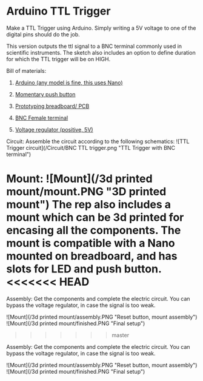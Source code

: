 # Arduino TTL Trigger

Make a TTL Trigger using Arduino. Simply writing a 5V voltage to one of the digital pins should do the job. 

This version outputs the ttl signal to a BNC terminal commonly used in scientific instruments. The sketch also includes an option to define duration for which the TTL trigger will be on HIGH.

Bill of materials:

1. [Arduino (any model is fine, this uses Nano)](http://www.amazon.com/SainSmart-Nano-v3-0-Compatible-Arduino/dp/B00761NDHI/ref=sr_1_2?s=electronics&ie=UTF8&qid=1442873593&sr=1-2&keywords=arduino+nano)

2. [Momentary push button](http://www.amazon.com/Panel-Momentary-Tactile-Button-Switch/dp/B005YX046I/ref=sr_1_11?ie=UTF8&qid=1442873639&sr=8-11&keywords=momentary+push+button)

3. [Prototyping breadboard/ PCB](http://www.amazon.com/Solderless-BreadBoard-tie-points-power-rails/dp/B005GYAIES/ref=sr_1_1?s=electronics&ie=UTF8&qid=1442873628&sr=1-1&keywords=solderless+board)

4. [BNC Female terminal](http://www.mouser.com/ProductDetail/Gravitech/BNC-M-TERM/?qs=sGAEpiMZZMvtrnhC60i%252bOjexXRV6VXQ2dg6z78%252bRw6I%3d)

5. [Voltage regulator (positive, 5V)](http://www.amazon.com/Addicore-Positive-Regulator-L7805CV-Antistatic/dp/B00H7KTRO6/ref=sr_1_3?ie=UTF8&qid=1442873567&sr=8-3&keywords=voltage+regulator)

Circuit:
Assemble the circuit according to the following schematics:
![TTL Trigger circuit](/Circuit/BNC TTL trigger.png "TTL Trigger with BNC terminal")

Mount:
![Mount](/3d printed mount/mount.PNG "3D printed mount")
The rep also includes a mount which can be 3d printed for encasing all the components. The mount is compatible with a Nano mounted on breadboard, and has slots for LED and push button. 
<<<<<<< HEAD
=======

Assembly: 
Get the components and complete the electric circuit. You can bypass the voltage regulator, in case the signal is too weak.

![Mount](/3d printed mount/assembly.PNG "Reset button, mount assembly")
![Mount](/3d printed mount/finished.PNG "Final setup")
>>>>>>> master

Assembly: 
Get the components and complete the electric circuit. You can bypass the voltage regulator, in case the signal is too weak.

![Mount](/3d printed mount/assembly.PNG "Reset button, mount assembly")
![Mount](/3d printed mount/finished.PNG "Final setup")
